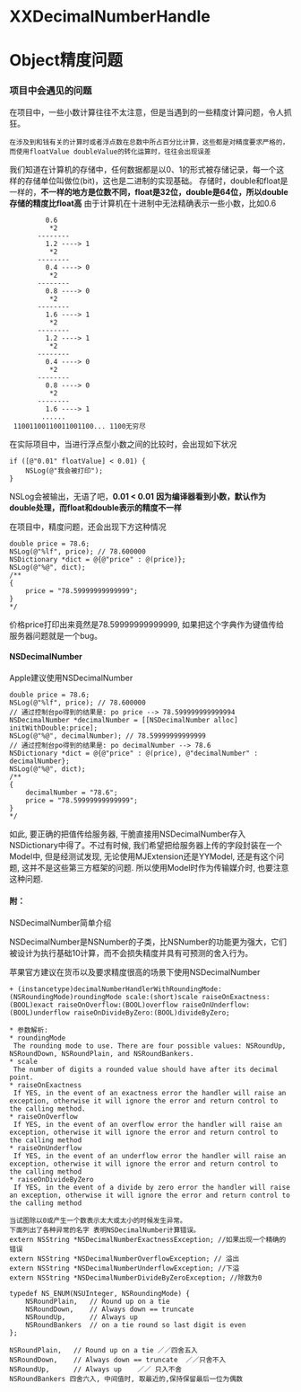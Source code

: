 # XXDecimalNumberHandle
# Object精度问题
### 项目中会遇见的问题
在项目中，一些小数计算往往不太注意，但是当遇到的一些精度计算问题，令人抓狂。

```
在涉及到和钱有关的计算时或者浮点数在总数中所占百分比计算，这些都是对精度要求严格的，而使用floatValue doubleValue的转化运算时，往往会出现误差
```
我们知道在计算机的存储中，任何数据都是以0、1的形式被存储记录，每一个这样的存储单位叫做位(bit)，这也是二进制的实现基础。
存储时，double和float是一样的，**不一样的地方是位数不同，float是32位，double是64位，所以double存储的精度比float高**
由于计算机在十进制中无法精确表示一些小数，比如0.6

```
         0.6
          *2
       --------
         1.2 ----> 1
          *2
       --------
         0.4 ----> 0
          *2
       --------
         0.8 ----> 0
          *2
       --------
         1.6 ----> 1
          *2
       --------
         1.2 ----> 1
          *2
       --------
         0.4 ----> 0
          *2
       --------
         0.8 ----> 0
          *2
       --------
         1.6 ----> 1
        ......
 11001100110011001100... 1100无穷尽
```
在实际项目中，当进行浮点型小数之间的比较时，会出现如下状况

```
if ([@"0.01" floatValue] < 0.01) {
    NSLog(@"我会被打印");
}
```
NSLog会被输出，无语了吧，**0.01 < 0.01**
**因为编译器看到小数，默认作为double处理，而float和double表示的精度不一样**

在项目中，精度问题，还会出现下方这种情况

```
double price = 78.6;
NSLog(@"%lf", price); // 78.600000
NSDictionary *dict = @{@"price" : @(price)};
NSLog(@"%@", dict);
/**
{
    price = "78.59999999999999";
}
*/
```
价格price打印出来竟然是78.59999999999999, 如果把这个字典作为键值传给服务器问题就是一个bug。
#### NSDecimalNumber
Apple建议使用NSDecimalNumber

```
double price = 78.6;
NSLog(@"%lf", price); // 78.600000
// 通过控制台po得到的结果是: po price --> 78.599999999999994
NSDecimalNumber *decimalNumber = [[NSDecimalNumber alloc] initWithDouble:price];
NSLog(@"%@", decimalNumber); // 78.59999999999999
// 通过控制台po得到的结果是: po decimalNumber --> 78.6
NSDictionary *dict = @{@"price" : @(price), @"decimalNumber" : decimalNumber};
NSLog(@"%@", dict);
/**
{
    decimalNumber = "78.6";
    price = "78.59999999999999";
}
*/
```
如此, 要正确的把值传给服务器, 干脆直接用NSDecimalNumber存入NSDictionary中得了。不过有时候, 我们希望把给服务器上传的字段封装在一个Model中, 但是经测试发现, 无论使用MJExtension还是YYModel, 还是有这个问题, 这并不是这些第三方框架的问题. 所以使用Model时作为传输媒介时, 也要注意这种问题.
#### 附：
NSDecimalNumber简单介绍

NSDecimalNumber是NSNumber的子类，比NSNumber的功能更为强大，它们被设计为执行基础10计算，而不会损失精度并具有可预测的舍入行为。

苹果官方建议在货币以及要求精度很高的场景下使用NSDecimalNumber

```
+ (instancetype)decimalNumberHandlerWithRoundingMode:(NSRoundingMode)roundingMode scale:(short)scale raiseOnExactness:(BOOL)exact raiseOnOverflow:(BOOL)overflow raiseOnUnderflow:(BOOL)underflow raiseOnDivideByZero:(BOOL)divideByZero;

* 参数解析:
* roundingMode
 The rounding mode to use. There are four possible values: NSRoundUp, NSRoundDown, NSRoundPlain, and NSRoundBankers.
* scale
 The number of digits a rounded value should have after its decimal point.
* raiseOnExactness
 If YES, in the event of an exactness error the handler will raise an exception, otherwise it will ignore the error and return control to the calling method.
* raiseOnOverflow
 If YES, in the event of an overflow error the handler will raise an exception, otherwise it will ignore the error and return control to the calling method
* raiseOnUnderflow
 If YES, in the event of an underflow error the handler will raise an exception, otherwise it will ignore the error and return control to the calling method
* raiseOnDivideByZero
 If YES, in the event of a divide by zero error the handler will raise an exception, otherwise it will ignore the error and return control to the calling method

当试图除以0或产生一个数表示太大或太小的时候发生异常。
下面列出了各种异常的名字 表明NSDecimalNumber计算错误。
extern NSString *NSDecimalNumberExactnessException; //如果出现一个精确的错误
extern NSString *NSDecimalNumberOverflowException; // 溢出
extern NSString *NSDecimalNumberUnderflowException; //下溢
extern NSString *NSDecimalNumberDivideByZeroException; //除数为0

typedef NS_ENUM(NSUInteger, NSRoundingMode) {
    NSRoundPlain,   // Round up on a tie
    NSRoundDown,    // Always down == truncate
    NSRoundUp,      // Always up
    NSRoundBankers  // on a tie round so last digit is even
};

NSRoundPlain,   // Round up on a tie ／／四舍五入
NSRoundDown,    // Always down == truncate  ／／只舍不入
NSRoundUp,      // Always up    ／／ 只入不舍
NSRoundBankers 四舍六入, 中间值时, 取最近的,保持保留最后一位为偶数
```



